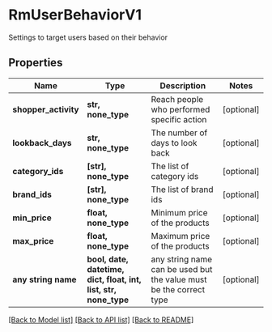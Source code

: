 # RmUserBehaviorV1

Settings to target users based on their behavior

## Properties
Name | Type | Description | Notes
------------ | ------------- | ------------- | -------------
**shopper_activity** | **str, none_type** | Reach people who performed specific action | [optional] 
**lookback_days** | **str, none_type** | The number of days to look back | [optional] 
**category_ids** | **[str], none_type** | The list of category ids | [optional] 
**brand_ids** | **[str], none_type** | The list of brand ids | [optional] 
**min_price** | **float, none_type** | Minimum price of the products | [optional] 
**max_price** | **float, none_type** | Maximum price of the products | [optional] 
**any string name** | **bool, date, datetime, dict, float, int, list, str, none_type** | any string name can be used but the value must be the correct type | [optional]

[[Back to Model list]](../README.md#documentation-for-models) [[Back to API list]](../README.md#documentation-for-api-endpoints) [[Back to README]](../README.md)


